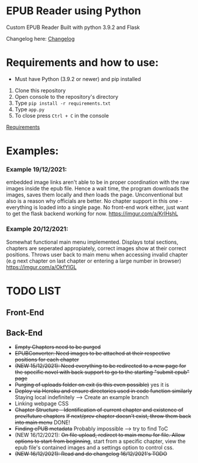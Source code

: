 # EPUB Reader using Python
Custom EPUB Reader
Built with python 3.9.2 and Flask

Changelog here: [Changelog](Changelog.md)

# Requirements and how to use:
* Must have Python (3.9.2 or newer) and pip installed

1. Clone this repository
2. Open console to the repository's directory
3. Type `pip install -r requirements.txt`
4. Type `app.py`
5. To close press `Ctrl + C` in the console

[Requirements](requirements.txt)

# Examples:
### Example 19/12/2021:
embedded image links aren't able to be in proper coordination with the raw images inside the epub file. Hence a wait time, the program downloads the images, saves them locally and *then* loads the page. Unconventional but also is a reason why officials are better. No chapter support in this one - everything is loaded into a single page. No front-end work either, just want to get the flask backend working for now.
https://imgur.com/a/KrIHshL

### Example 20/12/2021:
Somewhat functional main menu implemented. Displays total sections, chapters are seperated appropiately, correct images show at their correct positions. Throws user back to main menu when accessing invalid chapter (e.g next chapter on last chapter or entering a large number in browser)
https://imgur.com/a/OkfYIGL

#
# TODO LIST
## Front-End

## Back-End
* ~~Empty Chapters need to be purged~~
* ~~EPUBConverter: Need images to be attached at their respective positions for each chapter~~
* ~~(NEW 15/12/2021): Need everything to be redirected to a new page for the specific novel with back support to go to the starting "submit epub" page~~
* ~~Purging of uploads folder on exit (is this even possible)~~ yes it is
* ~~Deploy via Heroku and ensure directories used in code function similarly~~ Staying local indefinitely --> Create an example branch
* Linking webpage CSS
* ~~Chapter Structure - Identification of current chapter and existence of prev/future chapters~~ ~~If next/prev chapter doesn't exist, throw them back into main menu~~ DONE!
* ~~Finding ePUB metadata~~ Probably impossible --> try to find ToC 
* (NEW 16/12/2021): ~~On file upload, redirect to main menu for file. Allow options to start from beginning~~, start from a specific chapter, view the epub file's contained images and a settings option to control css.
* ~~(NEW 16/12/2021): Read and do changelog 16/12/2021's TODO~~
